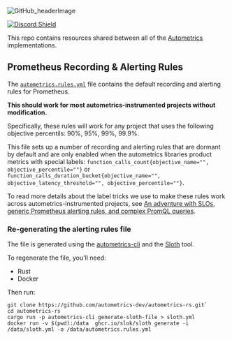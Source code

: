 ![GitHub_headerImage](https://user-images.githubusercontent.com/3262610/221191767-73b8a8d9-9f8b-440e-8ab6-75cb3c82f2bc.png)

[![Discord Shield](https://discordapp.com/api/guilds/950489382626951178/widget.png?style=shield)](https://discord.gg/kHtwcH8As9)

This repo contains resources shared between all of the [Autometrics](https://github.com/autometrics-dev) implementations.

## Prometheus Recording & Alerting Rules

The [`autometrics.rules.yml`](./autometrics.rules.yml) file contains the default recording and alerting rules for Prometheus.

**This should work for most autometrics-instrumented projects without modification.**

Specifically, these rules will work for any project that uses the following objective percentils: 90%, 95%, 99%, 99.9%.

This file sets up a number of recording and alerting rules that are dormant by default and are only enabled when the autometrics libraries product metrics with special labels: `function_calls_count{objective_name="", objective_percentile=""}` or `function_calls_duration_bucket{objective_name="", objective_latency_threshold="", objective_percentile=""}`.

To read more details about the label tricks we use to make these rules work across autometrics-instrumented projects, see [An adventure with SLOs, generic Prometheus alerting rules, and complex PromQL queries](https://fiberplane.com/blog/an-adventure-with-slos-generic-prometheus-alerting-rules-and-complex-promql-queries).

### Re-generating the alerting rules file

The file is generated using the [autometrics-cli](https://github.com/autometrics-dev/autometrics-rs/tree/main/autometrics-cli) and the [Sloth](https://sloth.dev) tool.

To regenerate the file, you'll need:
- Rust
- Docker

Then run:

```shell
git clone https://github.com/autometrics-dev/autometrics-rs.git`
cd autometrics-rs
cargo run -p autometrics-cli generate-sloth-file > sloth.yml
docker run -v $(pwd):/data  ghcr.io/slok/sloth generate -i /data/sloth.yml -o /data/autometrics.rules.yml
```



